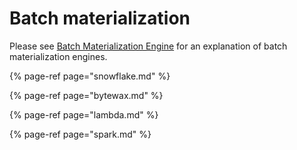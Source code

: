 # Batch materialization

Please see [Batch Materialization Engine](../../getting-started/architecture-and-components/batch-materialization-engine.md) for an explanation of batch materialization engines.

{% page-ref page="snowflake.md" %}

{% page-ref page="bytewax.md" %}

{% page-ref page="lambda.md" %}

{% page-ref page="spark.md" %}

